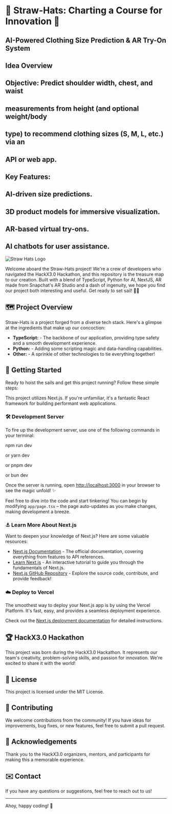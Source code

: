 # 👒 Straw-Hats: Charting a Course for Innovation 🧭
## AI-Powered Clothing Size Prediction & AR Try-On System
## Idea Overview
## Objective: Predict shoulder width, chest, and waist
## measurements from height (and optional weight/body
## type) to recommend clothing sizes (S, M, L, etc.) via an
## API or web app.
## Key Features:
## AI-driven size predictions.
## 3D product models for immersive visualization.
## AR-based virtual try-ons.
## AI chatbots for user assistance.

![Straw Hats Logo](![swaggAR](https://github.com/user-attachments/assets/e3bc16e3-70fa-40b4-9b54-c8ce3d2461e2)
)

Welcome aboard the Straw-Hats project! We're a crew of developers who navigated the HackX3.0 Hackathon, and this repository is the treasure map to our creation. Built with a blend of TypeScript, Python for AI, NextJS, AR made from Snapchat's AR Studio and a dash of ingenuity, we hope you find our project both interesting and useful.  Get ready to set sail! 🏴‍☠️

## 🗺️ Project Overview

Straw-Hats is a project forged from a diverse tech stack. Here's a glimpse at the ingredients that make up our concoction:

*   **TypeScript:** - The backbone of our application, providing type safety and a smooth development experience.
*   **Python:** - Adding some scripting magic and data-handling capabilities.
*   **Other:** - A sprinkle of other technologies to tie everything together!

## 🚀 Getting Started

Ready to hoist the sails and get this project running? Follow these simple steps:

This project utilizes Next.js.  If you're unfamiliar, it's a fantastic React framework for building performant web applications.

### 🛠️ Development Server

To fire up the development server, use one of the following commands in your terminal:

npm run dev

or
yarn dev

or
pnpm dev

or
bun dev


Once the server is running, open [http://localhost:3000](http://localhost:3000) in your browser to see the magic unfold! ✨

Feel free to dive into the code and start tinkering! You can begin by modifying `app/page.tsx` – the page auto-updates as you make changes, making development a breeze.

### ⚓ Learn More About Next.js

Want to deepen your knowledge of Next.js? Here are some valuable resources:

*   [Next.js Documentation](https://nextjs.org/docs) -  The official documentation, covering everything from features to API references.
*   [Learn Next.js](https://nextjs.org/learn) - An interactive tutorial to guide you through the fundamentals of Next.js.
*   [Next.js GitHub Repository](https://github.com/vercel/next.js) - Explore the source code, contribute, and provide feedback!

### ☁️ Deploy to Vercel

The smoothest way to deploy your Next.js app is by using the Vercel Platform.  It's fast, easy, and provides a seamless deployment experience.

Check out the [Next.js deployment documentation](https://nextjs.org/docs/deployment) for detailed instructions.

## 🏆 HackX3.0 Hackathon

This project was born during the HackX3.0 Hackathon. It represents our team's creativity, problem-solving skills, and passion for innovation. We're excited to share it with the world!

## 📜 License

This project is licensed under the MIT License.

## 🤝 Contributing

We welcome contributions from the community! If you have ideas for improvements, bug fixes, or new features, feel free to submit a pull request.

## 🙏 Acknowledgements

Thank you to the HackX3.0 organizers, mentors, and participants for making this a memorable experience.

## ✉️ Contact

If you have any questions or suggestions, feel free to reach out to us!

---

Ahoy, happy coding! 🌊
